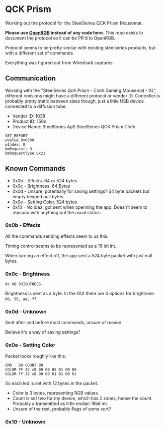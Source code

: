 # QCK Prism
Working out the protocol for the SteelSeries QCK Prism Mousemat.

**Please use [OpenRGB](https://gitlab.com/CalcProgrammer1/OpenRGB) instead of any code here.** This repo exists to document the protocol so it can be PR'd to OpenRGB.

Protocol seems to be pretty similar with existing steelseries products, but with a different set of commands.

Everything was figured out from Wireshark captures.

## Communication

Working with the "SteelSeries QcK Prism - Cloth Gaming Mousemat - XL", different revisions might have a different protocol or vendor ID. Controller is probably pretty static between sizes though, just a little USB device connected to a diffusion tube.

* Vendor ID: 1038
* Product ID: 150d
* Device Name: SteelSeries ApS SteelSeries QCK Prism Cloth

```
SET_REPORT
wValue 0x0300
wIndex: 0
bmRequest: 9
bmRequestType 0x21
```

## Known Commands

* 0x0b - Effects.  64 or 524 bytes
* 0x0c - Brightness. 64 Bytes
* 0x0d - Unsure, potentially for saving settings? 64 byte packets but empty beyond null bytes.
* 0x0e - Setting Color. 524 bytes
* 0x10 - No idea, got sent when openning the app. Doesn't seem to repsond with anything but the usual status.

### 0x0b - Effects

All the commands sending effects seem to us this.

Timing control seems to be represented as a 16 bit int.

When turning an effect off, the app sent a 524 byte packet with just null bytes.

### 0x0c - Brightness

```
0c 00 BRIGHTNESS
```

Brightness is sent as a byte. In the GUI there are 4 options for brightness `00, 55, aa, ff`.

### 0x0d - Unknown

Sent after and before most commands, unsure of reason.

Believe it's a way of saving settings?

### 0x0e - Setting Color

Packet looks roughly like this:

```
CMD   00 COUNT 00
COLOR FF 32 c8 00 00 00 01 00 00
COLOR FF 32 c8 00 00 01 01 00 01
```

So each led is set with 12 bytes in the packet.

* Color is 3 bytes, representing RGB values.
* Count is set two for my device, which has 2 zones, hense the count. Probably a transmitted as little endian 16bit int.
* Unsure of the rest, probably flags of some sort?


### 0x10 - Unknown
